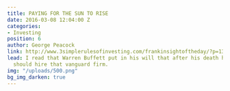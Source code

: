 ```yaml
---
title: PAYING FOR THE SUN TO RISE
date: 2016-03-08 12:04:00 Z
categories:
- Investing
position: 6
author: George Peacock
link: http://www.3simplerulesofinvesting.com/frankinsightoftheday/?p=1327
lead: I read that Warren Buffett put in his will that after his death his trustees
  should hire that vanguard firm.
img: "/uploads/500.png"
bg_img_darken: true
---
```



